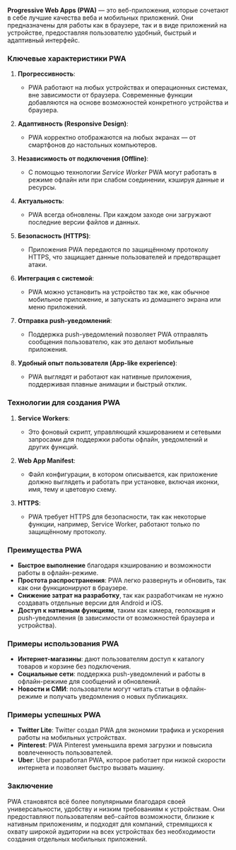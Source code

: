 **Progressive Web Apps (PWA)** — это веб-приложения, которые сочетают в себе лучшие качества веба и мобильных приложений. Они предназначены для работы как в браузере, так и в виде приложений на устройстве, предоставляя пользователю удобный, быстрый и адаптивный интерфейс. 

### Ключевые характеристики PWA

1. **Прогрессивность**:
   - PWA работают на любых устройствах и операционных системах, вне зависимости от браузера. Современные функции добавляются на основе возможностей конкретного устройства и браузера.

2. **Адаптивность (Responsive Design)**:
   - PWA корректно отображаются на любых экранах — от смартфонов до настольных компьютеров.

3. **Независимость от подключения (Offline)**:
   - С помощью технологии *Service Worker* PWA могут работать в режиме офлайн или при слабом соединении, кэшируя данные и ресурсы.

4. **Актуальность**:
   - PWA всегда обновлены. При каждом заходе они загружают последние версии файлов и данных.

5. **Безопасность (HTTPS)**:
   - Приложения PWA передаются по защищённому протоколу HTTPS, что защищает данные пользователей и предотвращает атаки.

6. **Интеграция с системой**:
   - PWA можно установить на устройство так же, как обычное мобильное приложение, и запускать из домашнего экрана или меню приложений.

7. **Отправка push-уведомлений**:
   - Поддержка push-уведомлений позволяет PWA отправлять сообщения пользователю, как это делают мобильные приложения.

8. **Удобный опыт пользователя (App-like experience)**:
   - PWA выглядят и работают как нативные приложения, поддерживая плавные анимации и быстрый отклик.

### Технологии для создания PWA

1. **Service Workers**:
   - Это фоновый скрипт, управляющий кэшированием и сетевыми запросами для поддержки работы офлайн, уведомлений и других функций. 

2. **Web App Manifest**:
   - Файл конфигурации, в котором описывается, как приложение должно выглядеть и работать при установке, включая иконки, имя, тему и цветовую схему.

3. **HTTPS**:
   - PWA требует HTTPS для безопасности, так как некоторые функции, например, Service Worker, работают только по защищённому протоколу.

### Преимущества PWA

- **Быстрое выполнение** благодаря кэшированию и возможности работы в офлайн-режиме.
- **Простота распространения**: PWA легко развернуть и обновить, так как они функционируют в браузере.
- **Снижение затрат на разработку**, так как разработчикам не нужно создавать отдельные версии для Android и iOS.
- **Доступ к нативным функциям**, таким как камера, геолокация и push-уведомления (в зависимости от возможностей браузера и устройства).

### Примеры использования PWA

- **Интернет-магазины**: дают пользователям доступ к каталогу товаров и корзине без подключения.
- **Социальные сети**: поддержка push-уведомлений и работы в офлайн-режиме для сообщений и обновлений.
- **Новости и СМИ**: пользователи могут читать статьи в офлайн-режиме и получать уведомления о новых публикациях.

### Примеры успешных PWA

- **Twitter Lite**: Twitter создал PWA для экономии трафика и ускорения работы на мобильных устройствах.
- **Pinterest**: PWA Pinterest уменьшила время загрузки и повысила вовлеченность пользователей.
- **Uber**: Uber разработал PWA, которое работает при низкой скорости интернета и позволяет быстро вызвать машину.

### Заключение

PWA становятся всё более популярными благодаря своей универсальности, удобству и низким требованиям к устройствам. Они предоставляют пользователям веб-сайтов возможности, близкие к нативным приложениям, и подходят для компаний, стремящихся к охвату широкой аудитории на всех устройствах без необходимости создания отдельных мобильных приложений.